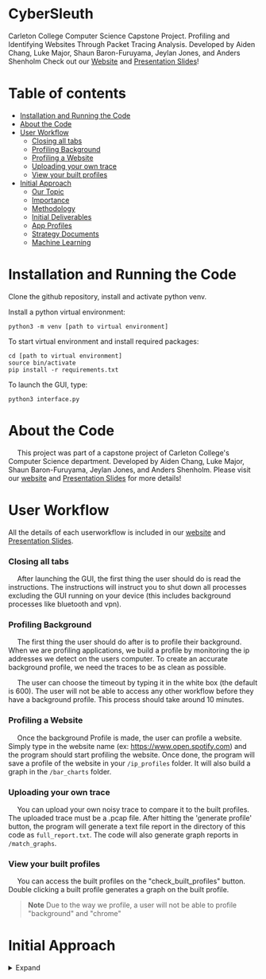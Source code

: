# CyberSleuth
Carleton College Computer Science Capstone Project.
Profiling and Identifying Websites Through Packet Tracing Analysis.
Developed by Aiden Chang, Luke Major, Shaun Baron-Furuyama, Jeylan Jones, and Anders Shenholm
Check out our [Website](https://cs.carleton.edu/cs_comps/2223/csiOlin/final-results/) and [Presentation Slides](https://docs.google.com/presentation/d/1U0ZS9FJ87KXPLVZnWpzN3VO7B7C6Hcd8K937XkT7x4Y/edit#slide=id.g1f48a6d175f_0_0)!

Table of contents
=================

<!--ts-->
* [Installation and Running the Code](#installation-and-running-the-code)
* [About the Code](#about-the-code)
* [User Workflow](#user-workflow)
    * [Closing all tabs](#closing-all-tabs)
    * [Profiling Background](#profiling-background)
    * [Profiling a Website](#profiling-a-website)
    * [Uploading your own trace](#uploading-your-own-trace)
    * [View your built profiles](#view-your-built-profiles)
* [Initial Approach](#initial-approach)
    * [Our Topic](#our-topic)
    * [Importance](#why-is-this-important-and-who-does-this-project-serve)
    * [Methodology](#methodology)
    * [Initial Deliverables](#initial-deliverables)
    * [App Profiles](#app-profiles)
    * [Strategy Documents](#strategy-documents)
    * [Machine Learning](#machine-learning)
<!--te-->


Installation and Running the Code
============


Clone the github repository, install and activate python venv. 

Install a python virtual environment:
```
python3 -m venv [path to virtual environment]
```

To start virtual environment and install required packages:
```
cd [path to virtual environment]
source bin/activate
pip install -r requirements.txt
```

To launch the GUI, type:
```
python3 interface.py
```

About the Code
============
&emsp; This project was part of a capstone project of Carleton College's Computer Science department. Developed by Aiden Chang, Luke Major, Shaun Baron-Furuyama, Jeylan Jones, and Anders Shenholm. Please visit our [website](https://cs.carleton.edu/cs_comps/2223/csiOlin/final-results/) and [Presentation Slides](https://docs.google.com/presentation/d/1U0ZS9FJ87KXPLVZnWpzN3VO7B7C6Hcd8K937XkT7x4Y/edit#slide=id.g1f48a6d175f_0_0) for more details! 

User Workflow
============
All the details of each userworkflow is included in our [website](https://cs.carleton.edu/cs_comps/2223/csiOlin/final-results/) and [Presentation Slides](https://docs.google.com/presentation/d/1U0ZS9FJ87KXPLVZnWpzN3VO7B7C6Hcd8K937XkT7x4Y/edit#slide=id.g1f48a6d175f_0_0).
### Closing all tabs
&emsp; After launching the GUI, the first thing the user should do is read the instructions. The instructions will instruct you to shut down all processes excluding the GUI running on your device (this includes background processes like bluetooth and vpn).  

### Profiling Background
&emsp; The first thing the user should do after is to profile their background. When we are profiling applications, we build a profile by monitoring the ip addresses we detect on the users computer. To create an accurate background profile, we need the traces to be as clean as possible. 

&emsp; The user can choose the timeout by typing it in the white box (the default is 600). The user will not be able to access any other workflow before they have a background profile. This process should take around 10 minutes. 

### Profiling a Website
&emsp; Once the background Profile is made, the user can profile a website. Simply type in the website name (ex: https://www.open.spotify.com) and the program should start profiling the website. Once done, the program will save a profile of the website in your ```/ip_profiles``` folder. It will also build a graph in the `/bar_charts` folder.

### Uploading your own trace
&emsp; You can upload your own noisy trace to compare it to the built profiles. The uploaded trace must be a .pcap file. After hitting the 'generate profile' button, the program will generate a text file report in the directory of this code as `full_report.txt`. The code will also generate graph reports in `/match_graphs`. 

### View your built profiles
&emsp; You can access the built profiles on the "check_built_profiles" button. Double clicking a built profile generates a graph on the built profile. 
> **Note**
> Due to the way we profile, a user will not be able to profile "background" and "chrome"



Initial Approach
============

<details>
<summary>Expand</summary>

### Our Topic
&emsp; In the increasingly interconnected world we live in today, we take for granted our ability to log onto our favorite applications and instantly access data stored around the world. This paradigm has been the result of numerous decades of trial and error, with consistent efforts to improve computer capabilities and the common user experience. This process however, has obscured much of computers’ background tasks in favor of simple interfaces. So, how does this accessed data actually make its way to our machine? And in what ways do the applications on our machine communicate with the location that data is stored in? The answer to these questions varies by application, and examining the most popular ones will allow us to gain key insights into what kinds of intermediate exchanges are being used. 

### Why is this important, and who does this project serve?
&emsp; The implications of our project are not only relevant to computer scientists and those interested in networking, but to the daily lives of all technology users. Before the 21st century, this task would not seem daunting enough to warrant a large project in higher education, but this vast online system of communication has extended so widely and deeply in global society, that personal data can no longer be tracked so simply. Personal data is being sent to countless entities from connected devices in a persistent and rapid web of circulation, and this is for multiple reasons. Slicker and improved information access, as well as increased demand for new methods of long-distance communication are just two examples, but the most recent and momentous reason as of late has been the commodification of data. The general public is well aware of this, especially with headlines involving suspicious profits of companies such as Facebook and Twitter, yet a heavily technology-dependent world with little education on networks is left with no choice but to continue using their online services as normal, or if a user is more savvy, install a VPN on their devices. Knowing this, we will present the results of our project in a vocabulary and in a medium that common internet citizens can engage with, and we will use accurate language for well-informed computer scientists to relate to, so that we can educate everyone on how connections work, why they sometimes don’t, and we can encourage them to be mindful of their habits. 

### Our approach
&emsp; We will use personal and project-dedicated computers to collect and analyze data which details apps’ network interactions. Based on factors such as IP address, protocol, packet length, timing of when packets are sent, and port information, we will analyze packets using the open-source program Wireshark to build application profiles for some number of popular applications for our project. Additionally, we will produce a document detailing strategies and criteria affirming an ability to receive a trace and determine what applications are being used, thus allowing another person or group to repeat our process for profiled applications. Finally, if we have enough time after profiling popular applications, we will use machine learning algorithms to automate the process of distinguishing our profiled applications from other applications in a given packet trace.

### Methodology
&emsp; As mentioned in the background section, Wireshark will be the primary tool we use to analyze network traffic. We can use Wireshark to monitor incoming and outgoing data packets on personal and lab computers. Wireshark also gives us many tools for analyzing packets:
- Statistics menu - a range of data analysis including but not limited to:
    - all endpoints
    - all conversations
    - packet length average, histogram
    - rate of packets over time
- Display filters - limits observed packets to a selected subset based on:
    - protocol
    - ip address (source or destination)
    - packet size

&emsp; On top of the patterns we can find in Wireshark, we’ll also be using outside research to make our profiling more efficient. For example, if we can find detailed documentation for some app we want to profile, it could really help us know what to look for in that app’s network footprint. It’s also inevitable that we’ll want to look up the IP addresses that appear in our traces, for which we will need to do some online research. As these cases arise, we’ll carefully use outside sources.

&emsp; We will begin to decipher network traffic by focusing on a single app. We’ll collect traces that isolate that app’s activity, and study them in detail to piece together a profile of its network traffic. We will use the features provided by Wireshark, as well as other research as is needed. In this early stage of the project, we envision our application profiles to include information regarding commonly used IP addresses and ports, typical packet lengths (this won’t be used extensively, as we know that packet length can vary based on router), protocol information (QUIC vs. TCP vs. UDP etc.), and timing patterns. By “timing patterns”, we mean how frequently a given application communicates with the machine to which it is sending data. Some applications may send lots of packets in short “bursts” and then wait before sending another burst, while other applications may send fewer packets in a more consistent manner. Since so many moving parts are involved in a single trace, it would of course be difficult to find any one primary detail to indicate the journey of a packet, if not impossible. To find a method for narrowing down necessary steps for application profiling, we will naturally need to rely on a number of assumptions that can only come from sheer time and exposure to relationships between these details. Each of the applications we profile will likely have differing patterns upon closer inspection; we’ll compile these patterns into an outline of a profile.

&emsp; Once we have a working draft of a profile, we’ll look to identify that app in a packet trace containing many ‘conversations’ between many distinct applications running simultaneously. We can either take these traces ourselves or request them from our advisor for a stricter test of our profile. This will require us to carefully use our profiles to comb over these conversations in the packet trace, in order to decipher which applications are being run. In light of this, we may run into challenges in this process if there are applications that we haven’t profiled that look extremely similar in their traces to an application that we have profiled, or even if there are applications that we have profiled but resemble different ones when “background noise” from other applications interferes with our interpretation. We are expecting that the process of finding a profiled app in a busier trace will help us refine our profile and notice what really helps us identify an app’s network footprint in “the wild.” 

&emsp; As we become confident in our first profile, we can branch out into profiling other apps, using our sharpened skills and intuition to build and test new profiles. We’re imagining a tiered priority system to dictate which apps we focus on, where we only move on to the next tier after having strong profiles for all apps in the current tier. 

&emsp; We will develop strategy documents with each profile to describe a method for identifying apps based on their profile. It isn’t necessarily crucial that we have full strategy documents as soon as we have final drafts for each profile, but it could definitely be useful to have every researcher articulate the key pieces of the profile so that others less involved with that profile could pick it up quicker. This type of info can be written for a technical audience (us) as needed, so we wouldn’t really need final drafts for it to be useful. By the end of the project however, there should be no profile that doesn’t come with a polished strategy document. 

### Initial Deliverables
Minimum: 3 app profiles, each with a strategy document.

Maximum: 6+ app profiles, each with a strategy document. A program that automates app detection using our profiles and strategy documents.

### App Profiles
&emsp; Our app profiles consist of documents including any consistent characteristics of some app’s network traffic, including but not limited to: IP addresses, protocols, packet size, packet frequency, packet timing, port numbers, distinctive behaviors, and common errors. More basic information will be presented in a simple format used for all profiles, and more complicated patterns may be described in a general-purpose area for writing.

### Strategy Documents
&emsp; A strategy document corresponding to a given application profile will consist of formal instructions on how to pick out the application in a “noisy” or “messy” packet trace consisting of many different applications running at the same time. It will detail the method we used to profile the application and will include instructions on which IP addresses and ports to look at, what sort of byte flow would be expected in each direction, packet size, and packet timing (how frequently packets are sent in each direction) for our profiled application. Additionally, we will explain how we used the Statistics menu on wireshark to do this analysis and we will explain which graphs are the most helpful in picking the profiled application out from a messy trace. 

### Machine Learning
&emsp; As a final part of this project, we hope to translate the information from our strategy documents that detail how to pick given applications out from a “messy” trace into a machine learning algorithm (or set of algorithms) that automates this process. This would mean that we could give any trace to our algorithm and we would be able to see if any of our profiled applications are running. We will know by the end of this term whether we will be able to do this aspect of the project, and we will continue to explore ways in which we can gather traces “from the wild” to give to our algorithm. We are considering using a neural network to do this automation, but should a different type of machine learning approach work better we will pivot and go in another direction.

</details>









